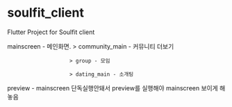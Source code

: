 # soulfit_client

Flutter Project for Soulfit client



mainscreen - 메인화면. > community_main - 커뮤니티 더보기
                        
                        > group - 모임
                        
                        > dating_main - 소개팅

preview - mainscreen 단독실행안돼서 preview를 실행해야 mainscreen 보이게 해놓음
